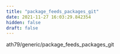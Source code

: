 ```yaml
---
title: "package_feeds_packages_git"
date: 2021-11-27 16:03:29.842354
hidden: false
draft: false
---
```


ath79/generic/package_feeds_packages_git

